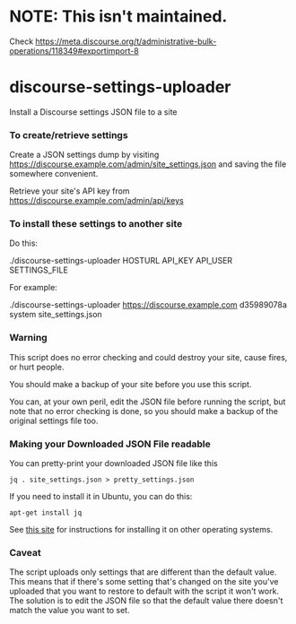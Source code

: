 # NOTE: This isn't maintained.

Check https://meta.discourse.org/t/administrative-bulk-operations/118349#exportimport-8

# discourse-settings-uploader
Install a Discourse settings JSON file to a site


### To create/retrieve settings

Create a JSON settings dump by visiting https://discourse.example.com/admin/site_settings.json and saving the file somewhere convenient.

Retrieve your site's API key from https://discourse.example.com/admin/api/keys

### To install these settings to another site

Do this:

   ./discourse-settings-uploader HOSTURL API_KEY API_USER SETTINGS_FILE

For example:

   ./discourse-settings-uploader https://discourse.example.com d35989078a system site_settings.json

### Warning

This script does no error checking and could destroy your site, cause fires, or hurt people.

You should make a backup of your site before you use this script.

You can, at your own peril, edit the JSON file before running the script, but note that no error checking is done, so you should make a backup of the original settings file too.

### Making your Downloaded JSON File readable

You can pretty-print your downloaded JSON file like this

    jq . site_settings.json > pretty_settings.json

If you need to install it in Ubuntu, you can do this:

    apt-get install jq

See [this site](https://stedolan.github.io/jq/download/) for instructions for installing it on other operating systems.

### Caveat

The script uploads only settings that are different than the default value. This means that if there's some setting that's changed on the site you've uploaded that you want to restore to default with the script it won't work. The solution is to edit the JSON file so that the default value there doesn't match the value you want to set.
